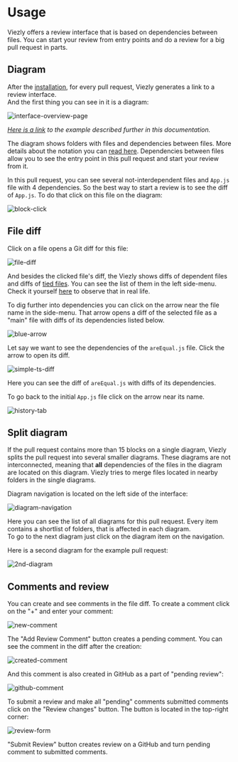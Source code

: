 # Usage

Viezly offers a review interface that is based on dependencies between files. You can start your review from entry points and do a review for a big pull request in parts.



## Diagram

After the [installation](/installation#installation), for every pull request, Viezly generates a link to a review interface.  
And the first thing you can see in it is a diagram:

![interface-overview-page](_media/usage/interface-overview.png)

*[Here is a link](https://viezly.com/change_requests/3986#/diagrams/3) to the example described further in this documentation.*

The diagram shows folders with files and dependencies between files. More details about the notation you can [read here](/elements#elements). Dependencies between files allow you to see the entry point in this pull request and start your review from it.

In this pull request, you can see several not-interdependent files and `App.js` file with 4 dependencies. So the best way to start a review is to see the diff of `App.js`. To do that click on this file on the diagram:

![block-click](_media/usage/block-click.png ':size=300')



## File diff

Click on a file opens a Git diff for this file:

![file-diff](_media/usage/file-diff.png)

And besides the clicked file's diff, the Viezly shows diffs of dependent files and diffs of [tied files](elements#the-file-with-tied-files). You can see the list of them in the left side-menu.   
Check it yourself [here](https://viezly.com/change_requests/3986#/diagrams/3/diffs/d2Vic2l0ZS9zcmMvQXBwLmpz) to observe that in real life.

To dig further into dependencies you can click on the arrow near the file name in the side-menu. That arrow opens a diff of the selected file as a "main" file with diffs of its dependencies listed below.

![blue-arrow](_media/usage/file_navigation.png ':size=600')

Let say we want to see the dependencies of the `areEqual.js` file. Click the arrow to open its diff.

![simple-ts-diff](_media/usage/file-dependency-diff.png)

Here you can see the diff of `areEqual.js` with diffs of its dependencies.

To go back to the initial `App.js` file click on the arrow near its name.

![history-tab](_media/usage/file_back.png ':size=600')



## Split diagram

If the pull request contains more than 15 blocks on a single diagram, Viezly splits the pull request into several smaller diagrams. These diagrams are not interconnected, meaning that **all** dependencies of the files in the diagram are located on this diagram. Viezly tries to merge files located in nearby folders in the single diagrams.

Diagram navigation is located on the left side of the interface:

![diagram-navigation](_media/usage/diagram-navigation.png ':size=600')

Here you can see the list of all diagrams for this pull request. Every item contains a shortlist of folders, that is affected in each diagram.  
To go to the next diagram just click on the diagram item on the navigation.

Here is a second diagram for the example pull request:

![2nd-diagram](_media/usage/another-diagram.png)



## Comments and review

You can create and see comments in the file diff. To create a comment click on the "+" and enter your comment:

![new-comment](_media/usage/new-comment.png)

The "Add Review Comment" button creates a pending comment. You can see the comment in the diff after the creation:

![created-comment](_media/usage/created-comment.png)

And this comment is also created in GitHub as a part of "pending review":

![github-comment](_media/usage/github-comment.png)

To submit a review and make all "pending" comments submitted comments click on the "Review changes" button. The button is located in the top-right corner:

![review-form](_media/usage/review-form.png)

"Submit Review" button creates review on a GitHub and turn pending comment to submitted comments.
